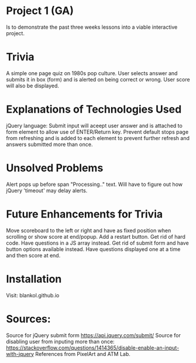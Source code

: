 # Project 1 (GA) 
Is to demonstrate the past three weeks lessons into a viable interactive project.

# Trivia 
A simple one page quiz on 1980s pop culture. User selects answer and submits it in box (form) and is alerted on being
correct or wrong. User score will also be displayed. 

# Explanations of Technologies Used
jQuery language: 
Submit input will aceept user answer and is attached to form element to allow use of ENTER/Return key. 
Prevent default stops page from refreshing and is added to each element to prevent further refresh and answers submitted more than once.

# Unsolved Problems
Alert pops up before span "Processing.." text. Will have to figure out how jQuery 'timeout' may delay alerts.

# Future Enhancements for Trivia
Move scoreboard to the left or right and have as fixed position when scrolling or show score at end/popup.
Add a restart button.
Get rid of hard code. Have questions in a JS array instead.
Get rid of submit form and have button options available instead. 
Have questions displayed one at a time and then score at end.

# Installation
Visit: blankol.github.io

# Sources:
Source for jQuery submit form https://api.jquery.com/submit/
Source for disabling user from inputing more than once: https://stackoverflow.com/questions/1414365/disable-enable-an-input-with-jquery
References from PixelArt and ATM Lab.

